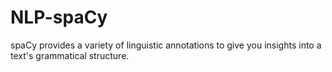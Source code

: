 # NLP-spaCy
spaCy provides a variety of linguistic annotations to give you insights into a text's grammatical structure. 
